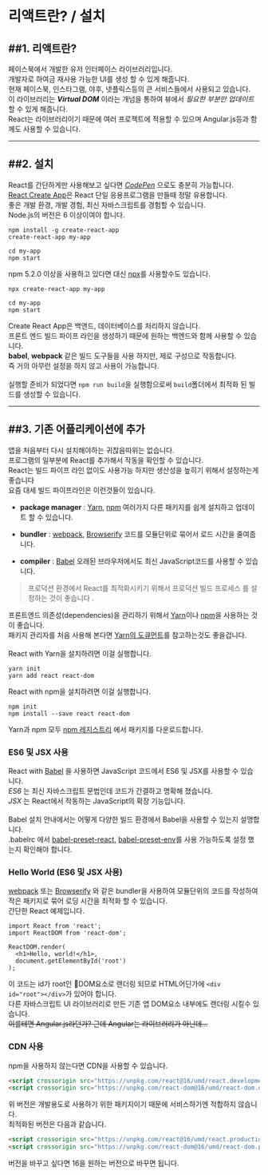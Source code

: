 리액트란? / 설치
================
##1. 리액트란?
---------
페이스북에서 개발한 유저 인터페이스 라이브러리입니다.<br>
개발자로 하여금 재사용 가능한 UI를 생성 할 수 있게 해줍니다.<br>
현재 페이스북, 인스타그램, 야후, 넷플릭스등의 큰 서비스들에서 사용되고 있습니다.<br>
이 라이브러리는 ***Virtual DOM*** 이라는 개넘을 통하여 뷰에서 *필요한 부분만 업데이트* 할 수 있게 해줍니다.<br>
React는 라이브러리이기 때문에 여러 프로젝트에 적용할 수 있으며 Angular.js등과 함께도 사용할 수 있습니다.
*********
##2. 설치
----------
React를 간단하게만 사용해보고 싶다면 *[CodePen](https://codepen.io/gaearon/pen/rrpgNB?editors=0010)* 으로도 충분히 가능합니다.<br>
[React Create App](http://github.com/facebookincubator/create-react-app)은 React 단일 응용프로그램을 만들때 정말 유용합니다.<br>
좋은 개발 환경, 개발 경험, 최신 자바스크립트를 경험할 수 있습니다.<br>
Node.js의 버전은 6 이상이여야 합니다.<br>
```
npm install -g create-react-app
create-react-app my-app

cd my-app
npm start
```
npm 5.2.0 이상을 사용하고 있다면 대신 [npx](https://www.npmjs.com/package/npx)를 사용할수도 있습니다.
```
npx create-react-app my-app

cd my-app
npm start
```
Create React App은 백앤드, 데이터베이스를 처리하지 않습니다.<br>
프론트 엔드 빌드 파이프 라인을 생성하기 때문에 원하는 백엔드와 함께 사용할 수 있습니다.<br>
**babel**, **webpack** 같은 빌드 도구들을 사용 하지만, 제로 구성으로 작동합니다.<br>
즉 거의 아무런 설정을 하지 않고 사용이 가능합니다.<br>
<br>
실행할 준비가 되었다면 ```npm run build```을 실행함으로써 ```build```폴더에서 최적화 된 빌드를 생성할 수 있습니다.<br>
*****
##3. 기존 어플리케이션에 추가
-----
앱을 처음부터 다시 설치해야하는 귀찮음따위는 없습니다.<br>
프로그램의 일부분에 React를 추가해서 작동을 확인할 수 있습니다.<br>
React는 빌드 파이프 라인 없이도 사용가능 하지만 생산성을 높히기 위해서 설정하는게 좋습니다<br>
요즘 대세 빌드 파이프라인은 이런것들이 있습니다.<br>
* **package manager** : [Yarn](https://yarnpkg.com/), [npm](https://www.npmjs.com/)
여러가지 다른 패키지를 쉽게 설치하고 업데이트 할 수 있습니다.

* **bundler** : [webpack](https://webpack.js.org/), [Browserify](http://browserify.org/)
코드를 모듈단위로 묶어서 로드 시간을 줄여줍니다.

* **compiler** : [Babel](http://babeljs.io/)
오래된 브라우저에서도 최신 JavaScript코드를 사용할 수 있습니다.

> 프로덕션 환경에서 React를 최적화시키기 위해서 프로덕션 빌드 프로세스 를 설정하는 것이 좋습니다 .

프론트엔드 의존성(dependencies)을 관리하기 위해서 [Yarn](https://yarnpkg.com/)이나 [npm](https://www.npmjs.com/)을 사용하는 것이 좋습니다.<br>
패키지 관리자를 처음 사용해 본다면 [Yarn의 도큐먼트](https://yarnpkg.com/en/docs/getting-started)를 참고하는것도 좋을겁니다.<br>
<br>
React with Yarn을 설치하려면 이걸 실행합니다.
```
yarn init
yarn add react react-dom
```
React with npm을 설치하려면 이걸 실행합니다.
```
npm init
npm install --save react react-dom
```

Yarn과 npm 모두 [npm 레지스트리](https://www.npmjs.com/) 에서 패키지를 다운로드합니다.

### ES6 및 JSX 사용
React with [Babel](http://babeljs.io/) 을 사용하면 JavaScript 코드에서 ES6 및 JSX를 사용할 수 있습니다.<br>
*ES6* 는 최신 자바스크립트 문법인데 코드가 간결하고 명확해 졌습니다.<br>
*JSX* 는 React에서 작동하는 JavaScript의 확장 기능입니다.<br>
<br>
Babel 설치 안내에서는 어떻게 다양한 빌드 환경에서 Babel을 사용할 수 있는지 설명합니다.<br>
.babelrc 에서 [babel-preset-react](http://babeljs.io/docs/plugins/preset-react/#basic-setup-with-the-cli-), [babel-preset-env](http://babeljs.io/docs/plugins/preset-env/)를 사용 가능하도록 설정 했는지 확인해야 합니다.

### Hello World (ES6 및 JSX 사용)
[webpack](https://webpack.js.org/) 또는 [Browserify](http://browserify.org/) 와 같은 bundler을 사용하여 모듈단위의 코드를 작성하여 작은 패키지로 묶어 로딩 시간을 최적화 할 수 있습니다.<br>
간단한 React 예제입니다.
```JSX
import React from 'react';
import ReactDOM from 'react-dom';

ReactDOM.render(
  <h1>Hello, world!</h1>,
  document.getElementById('root')
);
```
이 코드는 id가 root인 DOM요소로 랜더링 되므로 HTML어딘가에 ```<div id="root"></div>```가 있어야 합니다.<br>
다른 자바스크립트 UI 라이브러리로 만든 기존 앱 DOM요소 내부에도 랜더링 시킬수 있습니다.<br>
~~이를테면 Angular.js라던가? 근데 Angular는 라이브러리가 아닌데...~~

### CDN 사용
npm을 사용하지 않는다면 CDN을 사용할 수 있습니다.
```HTML
<script crossorigin src="https://unpkg.com/react@16/umd/react.development.js"></script>
<script crossorigin src="https://unpkg.com/react-dom@16/umd/react-dom.development.js"></script>
```
위 버전은 개발용도로 사용하기 위한 패키지이기 때문에 서비스하기엔 적합하지 않습니다.<br>
최적화된 버전은 다음과 같습니다.
```html
<script crossorigin src="https://unpkg.com/react@16/umd/react.production.min.js"></script>
<script crossorigin src="https://unpkg.com/react-dom@16/umd/react-dom.production.min.js"></script>
```
버전을 바꾸고 싶다면 16을 원하는 버전으로 바꾸면 됩니다.<br>

